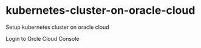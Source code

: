 # kubernetes-cluster-on-oracle-cloud
Setup kubernetes cluster on oracle cloud

Login to Orcle Cloud Console

